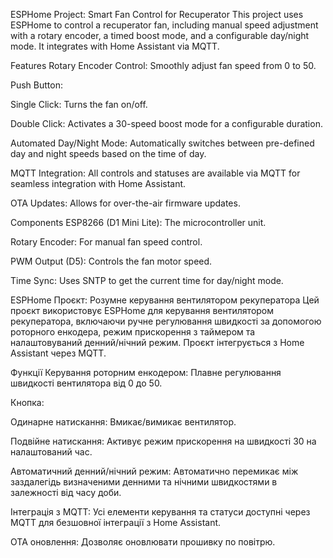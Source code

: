 ESPHome Project: Smart Fan Control for Recuperator
This project uses ESPHome to control a recuperator fan, including manual speed adjustment with a rotary encoder, a timed boost mode, and a configurable day/night mode. It integrates with Home Assistant via MQTT.

Features
Rotary Encoder Control: Smoothly adjust fan speed from 0 to 50.

Push Button:

Single Click: Turns the fan on/off.

Double Click: Activates a 30-speed boost mode for a configurable duration.

Automated Day/Night Mode: Automatically switches between pre-defined day and night speeds based on the time of day.

MQTT Integration: All controls and statuses are available via MQTT for seamless integration with Home Assistant.

OTA Updates: Allows for over-the-air firmware updates.

Components
ESP8266 (D1 Mini Lite): The microcontroller unit.

Rotary Encoder: For manual fan speed control.

PWM Output (D5): Controls the fan motor speed.

Time Sync: Uses SNTP to get the current time for day/night mode.

ESPHome Проєкт: Розумне керування вентилятором рекуператора
Цей проєкт використовує ESPHome для керування вентилятором рекуператора, включаючи ручне регулювання швидкості за допомогою роторного енкодера, режим прискорення з таймером та налаштовуваний денний/нічний режим. Проєкт інтегрується з Home Assistant через MQTT.

Функції
Керування роторним енкодером: Плавне регулювання швидкості вентилятора від 0 до 50.

Кнопка:

Одинарне натискання: Вмикає/вимикає вентилятор.

Подвійне натискання: Активує режим прискорення на швидкості 30 на налаштований час.

Автоматичний денний/нічний режим: Автоматично перемикає між заздалегідь визначеними денними та нічними швидкостями в залежності від часу доби.

Інтеграція з MQTT: Усі елементи керування та статуси доступні через MQTT для безшовної інтеграції з Home Assistant.

OTA оновлення: Дозволяє оновлювати прошивку по повітрю.
